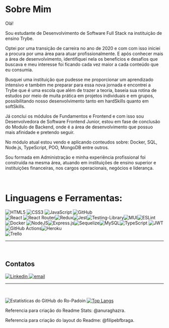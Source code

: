 # Sobre Mim

Olá!

Sou estudante de Desenvolvimento de Software Full Stack na instituição de ensino Trybe.

Optei por uma transição de carreira no ano de 2020 e com com isso iniciei a procura por uma área para atuar profissionalmente.
E após conhecer mais a área de desenvolvimento, identifiquei nela os beneficios e desafios que buscava e meu interesse foi ficando cada vez maior a cada conteúdo que eu consumia. 

Busquei uma instituição que pudesse me proporcionar um aprendizado intensivo e também me preparar para essa nova jornada e encontrei a Trybe que é uma escola que além de trazer a teoria, baseia sua rotina de estudos por meio de muita prática em projetos individuais e em grupos, possibilitando nosso desenvolvimento tanto em hardSkills quanto em softSkills.   

Já conclui os módulos de Fundamentos e Frontend e com isso sou Desenvolvedora de Software Frontend Junior, estou em fase de conclusão do Modulo de Backend, onde é a área de desenvolvimento que possuo mais afinidade e pretendo seguir.

No módulo atual estou vendo e aplicando conteudos sobre: Docker, SQL, Node.js, TypeScript, POO, MongoDB entre outros.

Sou formada em Administração e minha experiência profissional foi construída na mesma área, atuando em instituições de ensino superior e instituições financeiras, nos cargos operacionais, negócios e liderança.

</br>


# Linguagens e Ferramentas:


![HTML5](https://img.shields.io/badge/html5-%23E34F26.svg?style=for-the-badge&logo=html5&logoColor=white)
![CSS3](https://img.shields.io/badge/css3-%231572B6.svg?style=for-the-badge&logo=css3&logoColor=white)
![JavaScript](https://img.shields.io/badge/javascript-%23323330.svg?style=for-the-badge&logo=javascript&logoColor=%23F7DF1E)
![GitHub](https://img.shields.io/badge/github-%23121011.svg?style=for-the-badge&logo=github&logoColor=white) <br>
![React](https://img.shields.io/badge/react-%2320232a.svg?style=for-the-badge&logo=react&logoColor=%2361DAFB)
![React Router](https://img.shields.io/badge/React_Router-CA4245?style=for-the-badge&logo=react-router&logoColor=white)![Redux](https://img.shields.io/badge/redux-%23593d88.svg?style=for-the-badge&logo=redux&logoColor=white)![Jest](https://img.shields.io/badge/-jest-%23C21325?style=for-the-badge&logo=jest&logoColor=white)![Testing-Library](https://img.shields.io/badge/-TestingLibrary-%23E33332?style=for-the-badge&logo=testing-library&logoColor=white)![MUI](https://img.shields.io/badge/MUI-%230081CB.svg?style=for-the-badge&logo=mui&logoColor=white)![ESLint](https://img.shields.io/badge/ESLint-4B3263?style=for-the-badge&logo=eslint&logoColor=white) <br>
![Docker](https://img.shields.io/badge/docker-%231572B6.svg?style=for-the-badge&logo=docker&logoColor=white) ![NodeJS](https://img.shields.io/badge/node.js-6DA55F?style=for-the-badge&logo=node.js&logoColor=white)![Express.js](https://img.shields.io/badge/express.js-%23404d59.svg?style=for-the-badge&logo=express&logoColor=%2361DAFB)![Sequelize](https://img.shields.io/badge/Sequelize-52B0E7?style=for-the-badge&logo=Sequelize&logoColor=white)![MySQL](https://img.shields.io/badge/mysql-%2300f.svg?style=for-the-badge&logo=mysql&logoColor=white)![TypeScript](https://img.shields.io/badge/typescript-%23007ACC.svg?style=for-the-badge&logo=typescript&logoColor=white) ![JWT](https://img.shields.io/badge/JWT-black?style=for-the-badge&logo=JSON%20web%20tokens)![GitHub Actions](https://img.shields.io/badge/github%20actions-%232671E5.svg?style=for-the-badge&logo=githubactions&logoColor=white)![Heroku](https://img.shields.io/badge/heroku-%23430098.svg?style=for-the-badge&logo=heroku&logoColor=white) <br>
![Trello](https://img.shields.io/badge/Trello-%23026AA7.svg?style=for-the-badge&logo=Trello&logoColor=white)

<hr/>

</br>

<h2>Contatos</h2>


<a href="https://www.linkedin.com/in/rosalia-padoin-oliveira/" target="_blank">
   <img src="https://img.shields.io/badge/LinkedIn-0077B5?style=for-the-badge&logo=linkedin&logoColor=white" alt="Linkedin"/>
</a> <a href="mailto:padoinrosalia@gmail.com" target="_blank">
   <img src="https://img.shields.io/badge/Gmail-D14836?style=for-the-badge&logo=gmail&logoColor=white" alt="email">
</a>
  
  <hr/>
 
 </br>

![Estatísticas do GitHub do Ro-Padoin](https://github-readme-stats.vercel.app/api?username=Ro-padoin&count_private=true&show_icons=true&theme=outrun) [![Top Langs](https://github-readme-stats.vercel.app/api/top-langs/?username=Ro-padoin&layout=compact)](https://github.com/Ro-padoin/github-readme-stats)

Referencia para criação do Readme Stats: @anuraghazra.

Referencia para criação do layout do Readme: @filipebfbraga.
